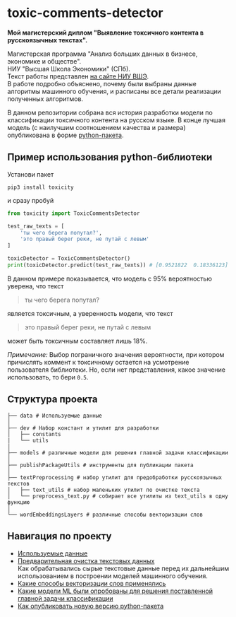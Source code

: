 # toxic-comments-detector
**Мой магистерский диплом "Выявление токсичного контента в русскоязычных текстах".**

Магистерская программа "Анализ больших данных в бизнесе, экономике и обществе".<br>
НИУ "Высшая Школа Экономики" (СПб).<br>
Текст работы представлен [на сайте НИУ ВШЭ](https://www.hse.ru/edu/vkr/470708555). <br>
В работе подробно объяснено, почему были выбраны данные алгоритмы машинного обучения, и расписаны все детали реализации полученных алгоритмов.

В данном репозитории собрана вся история разработки модели по классификации токсичного контента
на русском языке. В конце лучшая модель (с наилучшим соотношением качества и размера)
опубликована в форме [python-пакета](https://pypi.org/project/toxicity/).

## Пример использования python-библиотеки
Установи пакет
```shell
pip3 install toxicity
```
и сразу пробуй
```python
from toxicity import ToxicCommentsDetector

test_raw_texts = [
    'ты чего берега попутал?',
    'это правый берег реки, не путай с левым'
]

toxicDetector = ToxicCommentsDetector()
print(toxicDetector.predict(test_raw_texts)) # [0.9521822  0.18336123]
```
В данном примере показывается, что модель с 95% вероятностью уверена,
что текст
>ты чего берега попутал?

является токсичным,
а уверенность модели, что текст
>это правый берег реки, не путай с левым

может быть токсичным составляет лишь 18%.

_Примечание:_ Выбор пограничного значения вероятности,
при котором причислять коммент к токсичному остается на усмотрение пользователя библиотеки.
Но, если нет представления, какое значение использовать, то бери `0.5`.

## Структура проекта
```
├── data # Используемые данные
│
├── dev # Набор констант и утилит для разработки
│   ├── constants
|   └── utils
│
├── models # различные модели для решения главной задачи классификации  
│
├── publishPackageUtils # инструменты для публикации пакета
│    
├── textPreprocessing # набор утилит для предобработки русскоязычных текстов
│   ├── text_utils # набор маленьких утилит по очистке текста
│   └── preprocess_text.py # собирает все утилиты из text_utils в одну функцию
│
└── wordEmbeddingsLayers # различные способы векторизации слов
```

## Навигация по проекту
- [Используемые данные](/data)
- [Предварительная очистка текстовых данных](/textPreprocessing)<br>
Как обрабатывались сырые текстовые данные перед их дальнейшим использованием в построении моделей машинного обучения.
- [Какие способы векторизации слов применялись](/wordEmbeddingsLayers)
- [Какие модели ML были опробованы для решения поставленной главной задачи классификации](/models)
- [Как опубликовать новую версию python-пакета](/publishPackageUtils/how-publish-package-instruction.md)